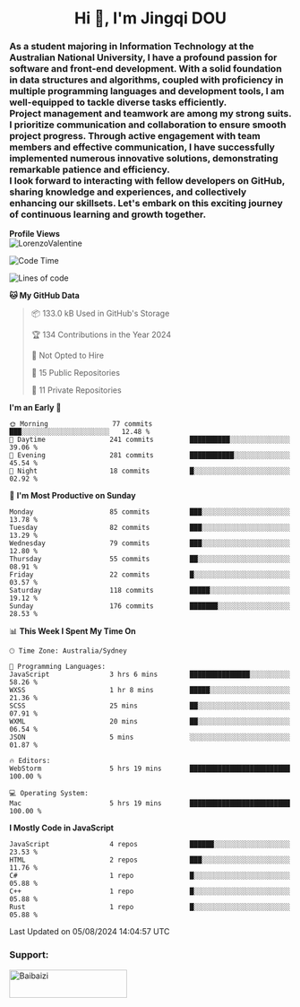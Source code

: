 <h1 align="center">Hi 👋, I'm Jingqi DOU</h1>
<h3 align="left">
As a student majoring in Information Technology at the Australian National University, I have a profound passion for software and front-end development. With a solid foundation in data structures and algorithms, coupled with proficiency in multiple programming languages and development tools, I am well-equipped to tackle diverse tasks efficiently. <br>
Project management and teamwork are among my strong suits. I prioritize communication and collaboration to ensure smooth project progress. Through active engagement with team members and effective communication, I have successfully implemented numerous innovative solutions, demonstrating remarkable patience and efficiency.<br>
I look forward to interacting with fellow developers on GitHub, sharing knowledge and experiences, and collectively enhancing our skillsets. Let's embark on this exciting journey of continuous learning and growth together.
</h3>

**Profile Views**<br>
<img src="https://count.getloli.com/get/@:name" alt="LorenzoValentine" />

<!--START_SECTION:waka-->
![Code Time](http://img.shields.io/badge/Code%20Time-815%20hrs%2013%20mins-blue)

![Lines of code](https://img.shields.io/badge/From%20Hello%20World%20I%27ve%20Written-797.0%20thousand%20lines%20of%20code-blue)

**🐱 My GitHub Data** 

> 📦 133.0 kB Used in GitHub's Storage 
 > 
> 🏆 134 Contributions in the Year 2024
 > 
> 🚫 Not Opted to Hire
 > 
> 📜 15 Public Repositories 
 > 
> 🔑 11 Private Repositories 
 > 
**I'm an Early 🐤** 

```text
🌞 Morning                77 commits          ███░░░░░░░░░░░░░░░░░░░░░░   12.48 % 
🌆 Daytime                241 commits         ██████████░░░░░░░░░░░░░░░   39.06 % 
🌃 Evening                281 commits         ███████████░░░░░░░░░░░░░░   45.54 % 
🌙 Night                  18 commits          █░░░░░░░░░░░░░░░░░░░░░░░░   02.92 % 
```
📅 **I'm Most Productive on Sunday** 

```text
Monday                   85 commits          ███░░░░░░░░░░░░░░░░░░░░░░   13.78 % 
Tuesday                  82 commits          ███░░░░░░░░░░░░░░░░░░░░░░   13.29 % 
Wednesday                79 commits          ███░░░░░░░░░░░░░░░░░░░░░░   12.80 % 
Thursday                 55 commits          ██░░░░░░░░░░░░░░░░░░░░░░░   08.91 % 
Friday                   22 commits          █░░░░░░░░░░░░░░░░░░░░░░░░   03.57 % 
Saturday                 118 commits         █████░░░░░░░░░░░░░░░░░░░░   19.12 % 
Sunday                   176 commits         ███████░░░░░░░░░░░░░░░░░░   28.53 % 
```


📊 **This Week I Spent My Time On** 

```text
🕑︎ Time Zone: Australia/Sydney

💬 Programming Languages: 
JavaScript               3 hrs 6 mins        ███████████████░░░░░░░░░░   58.26 % 
WXSS                     1 hr 8 mins         █████░░░░░░░░░░░░░░░░░░░░   21.36 % 
SCSS                     25 mins             ██░░░░░░░░░░░░░░░░░░░░░░░   07.91 % 
WXML                     20 mins             ██░░░░░░░░░░░░░░░░░░░░░░░   06.54 % 
JSON                     5 mins              ░░░░░░░░░░░░░░░░░░░░░░░░░   01.87 % 

🔥 Editors: 
WebStorm                 5 hrs 19 mins       █████████████████████████   100.00 % 

💻 Operating System: 
Mac                      5 hrs 19 mins       █████████████████████████   100.00 % 
```

**I Mostly Code in JavaScript** 

```text
JavaScript               4 repos             ██████░░░░░░░░░░░░░░░░░░░   23.53 % 
HTML                     2 repos             ███░░░░░░░░░░░░░░░░░░░░░░   11.76 % 
C#                       1 repo              █░░░░░░░░░░░░░░░░░░░░░░░░   05.88 % 
C++                      1 repo              █░░░░░░░░░░░░░░░░░░░░░░░░   05.88 % 
Rust                     1 repo              █░░░░░░░░░░░░░░░░░░░░░░░░   05.88 % 
```




 Last Updated on 05/08/2024 14:04:57 UTC
<!--END_SECTION:waka-->

<!-- [![willianrod's wakatime stats](https://github-readme-stats.vercel.app/api/wakatime?username=lorenzoval2050)](https://github.com/anuraghazra/github-readme-stats) -->


<h3 align="left">Support:</h3>
<p><a href="https://www.buymeacoffee.com/Baibaizi"> <img align="left" src="https://cdn.buymeacoffee.com/buttons/v2/default-yellow.png" height="50" width="210" alt="Baibaizi" /></a></p><br><br>
